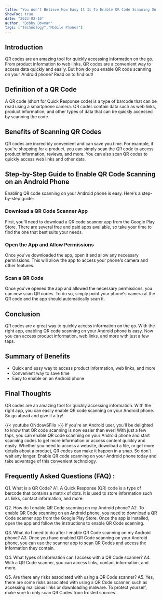 ```yaml
---
title: "You Won't Believe How Easy It Is To Enable QR Code Scanning On Your Android Phone!"
ShowToc: true 
date: "2023-02-10"
author: "Bobby Bowman" 
tags: ["Technology","Mobile Phones"]
---
```

## Introduction

QR codes are an amazing tool for quickly accessing information on the go. From product information to web links, QR codes are a convenient way to access data quickly and easily. But how do you enable QR code scanning on your Android phone? Read on to find out!

## Definition of a QR Code

A QR code (short for Quick Response code) is a type of barcode that can be read using a smartphone camera. QR codes contain data such as web links, product information, and other types of data that can be quickly accessed by scanning the code.

## Benefits of Scanning QR Codes

QR codes are incredibly convenient and can save you time. For example, if you're shopping for a product, you can simply scan the QR code to access product information, reviews, and more. You can also scan QR codes to quickly access web links and other data.

## Step-by-Step Guide to Enable QR Code Scanning on an Android Phone

Enabling QR code scanning on your Android phone is easy. Here's a step-by-step guide:

### Download a QR Code Scanner App

First, you'll need to download a QR code scanner app from the Google Play Store. There are several free and paid apps available, so take your time to find the one that best suits your needs.

### Open the App and Allow Permissions

Once you've downloaded the app, open it and allow any necessary permissions. This will allow the app to access your phone's camera and other features.

### Scan a QR Code

Once you've opened the app and allowed the necessary permissions, you can now scan QR codes. To do so, simply point your phone's camera at the QR code and the app should automatically scan it.

## Conclusion

QR codes are a great way to quickly access information on the go. With the right app, enabling QR code scanning on your Android phone is easy. Now you can access product information, web links, and more with just a few taps. 

## Summary of Benefits

- Quick and easy way to access product information, web links, and more 
- Convenient way to save time 
- Easy to enable on an Android phone 

## Final Thoughts

QR codes are an amazing tool for quickly accessing information. With the right app, you can easily enable QR code scanning on your Android phone. So go ahead and give it a try!

{{< youtube ONdoavSFiIo >}} 
If you're an Android user, you'll be delighted to know that QR code scanning is now easier than ever! With just a few taps, you can enable QR code scanning on your Android phone and start scanning codes to get more information or access content quickly and easily. Whether you need to access a website, download a file, or get more details about a product, QR codes can make it happen in a snap. So don't wait any longer. Enable QR code scanning on your Android phone today and take advantage of this convenient technology.

## Frequently Asked Questions (FAQ) :
Q1. What is a QR Code?
A1. A Quick Response (QR) code is a type of barcode that contains a matrix of dots. It is used to store information such as links, contact information, and more.

Q2. How do I enable QR Code scanning on my Android phone?
A2. To enable QR Code scanning on an Android phone, you need to download a QR Code scanner app from the Google Play Store. Once the app is installed, open the app and follow the instructions to enable QR Code scanning.

Q3. What do I need to do after I enable QR Code scanning on my Android phone?
A3. Once you have enabled QR Code scanning on your Android phone, you can use the scanner app to scan QR Codes and access the information they contain.

Q4. What types of information can I access with a QR Code scanner?
A4. With a QR Code scanner, you can access links, contact information, and more.

Q5. Are there any risks associated with using a QR Code scanner?
A5. Yes, there are some risks associated with using a QR Code scanner, such as accessing malicious links or downloading malware. To protect yourself, make sure to only scan QR Codes from trusted sources.


